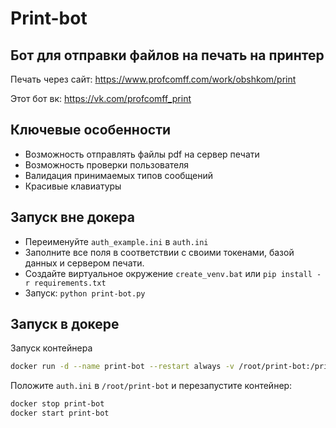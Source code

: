 # Print-bot

## Бот для отправки файлов на печать на принтер
Печать через сайт: https://www.profcomff.com/work/obshkom/print

Этот бот вк: https://vk.com/profcomff_print

## Ключевые особенности

* Возможность отправлять файлы pdf на сервер печати
* Возможность проверки пользователя
* Валидация принимаемых типов сообщений
* Красивые клавиатуры

## Запуск вне докера

* Переименуйте `auth_example.ini` в `auth.ini`
* Заполните все поля в соответствии с своими токенами, базой данных и сервером печати.
* Создайте виртуальное окружение `create_venv.bat` или `pip install -r requirements.txt`
* Запуск: `python print-bot.py`

## Запуск в докере

Запуск контейнера

```bash
docker run -d --name print-bot --restart always -v /root/print-bot:/print-bot imageid
```

Положите `auth.ini` в `/root/print-bot` и перезапустите контейнер:

```bash
docker stop print-bot
docker start print-bot
```
